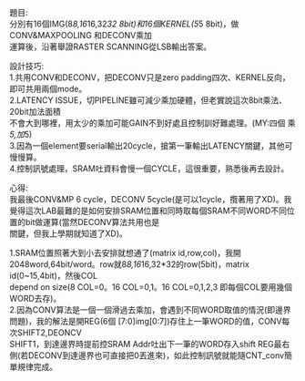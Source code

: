 題目:    
分別有16個IMG(8*8,16*16,32*32 8bit)和16個KERNEL(5*5 8bit)，做CONV&MAXPOOLING 和DECONV乘加    
運算後，沿著舉證RASTER SCANNING從LSB輸出答案。    

設計技巧:    
1.共用CONV和DECONV，把DECONV只是zero padding四次、KERNEL反向，即可共用兩個mode。    
2.LATENCY ISSUE，切PIPELINE雖可減少乘加硬體，但老實說這次8bit乘法、20bit加法面積    
  不會大到哪裡，用太少的乘加可能GAIN不到好處且控制訓好難處理。(MY:四個 乘*5,加*5)    
3.因為一個element要serial輸出20cycle，搶第一筆輸出LATENCY關鍵，其他可慢慢算。    
4.控制訊號處理，SRAM吐資料會慢一個CYCLE，這很重要，熟悉後再去設計。    


心得:    
我最後CONV&MP 6 cycle，DECONV 5cycle(是可以1cycle，攬著用了XD)。我覺得這次LAB最難的是如何安排SRAM位置和同時取每個SRAM不同WORD不同位置的bit做運算(當然DECONV算法共用也是    
關鍵，但我上學期就知道了XD)。     

1.SRAM位置照著大到小去安排就想通了(matrix id,row,col)，我開2048word,64bit/word。row就8*8,16*16,32*32的row(5bit)，matrix id(0~15,4bit)，然後COL   
depend on size(8 COL=0。16 COL=0,1。16 COL=0,1,2,3 即每個COL要用幾個WORD去存)。    
2.因為CONV算法是一個一個滑過去乘加，會遇到不同WORD取值的情況(即邊界問題)，我的解法是開REG(6個 [7:0]img[0:7])存住上一筆WORD的值，CONV每次SHIFT2,DEONCV    
SHIFT1，到達邊界時提前控SRAM Addr吐出下一筆的WORD存入shift REG最右側(若DECONV到達邊界也可直接把0丟進來)，如此控制訊號就能隨CNT_conv簡單規律完成。    
